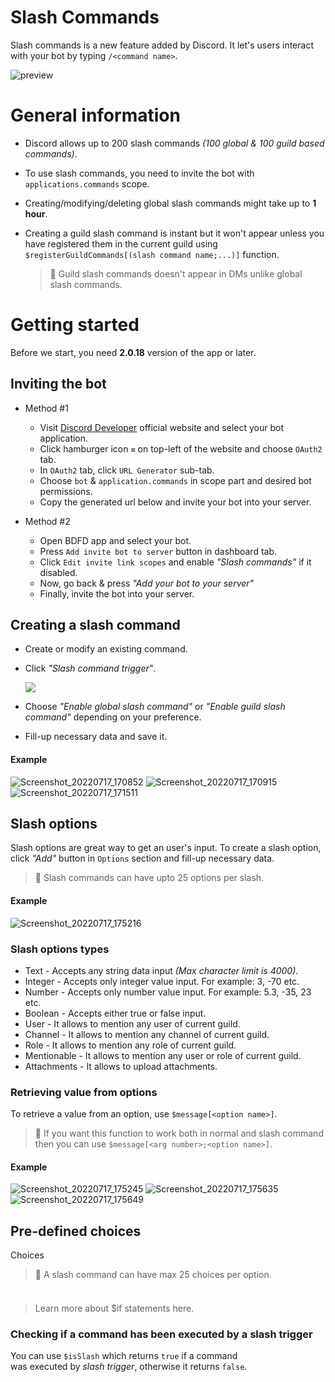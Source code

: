# Slash Commands
Slash commands is a new feature added by Discord.
It let's users interact with your bot by typing `/<command name>`.

![preview](https://i.imgur.com/kLNyEby.jpg) 

# General information
- Discord allows up to 200 slash commands _(100 global & 100 guild based commands)_.
- To use slash commands, you need to invite the bot with `applications.commands` scope.
- Creating/modifying/deleting global slash commands might take up to **1 hour**.
- Creating a guild slash command is instant but it won't appear unless you have registered them in the current guild using `$registerGuildCommands[(slash command name;...)]` function.


    > 📝 Guild slash commands doesn't appear in DMs unlike global slash commands.
# Getting started
Before we start, you need **2.0.18** version of the app or later.

## Inviting the bot
- Method #1
   - Visit [Discord Developer](https://discord.com/developers/applications) official website and select your bot application.
   - Click hamburger icon `≡` on top-left of the website and choose `OAuth2` tab.
   - In `OAuth2` tab, click `URL Generator` sub-tab.
   - Choose `bot` & `application.commands` in scope part and desired bot permissions.
   - Copy the generated url below and invite your bot into your server.

- Method #2
   - Open BDFD app and select your bot.
   - Press `Add invite bot to server` button in dashboard tab.
   - Click `Edit invite link scopes` and enable *"Slash commands"* if it disabled.
   - Now, go back & press *"Add your bot to your server"*
   - Finally, invite the bot into your server.

## Creating a slash command
- Create or modify an existing command.
- Click *"Slash command trigger"*.

   ![](https://i.ibb.co/XYRc7Pv/Screenshot-20220717-164715.png)
- Choose *"Enable global slash command"* or *"Enable guild slash command"* depending on your preference.
- Fill-up necessary data and save it.

#### Example

![Screenshot_20220717_170852](https://user-images.githubusercontent.com/95774950/179396882-832a7158-f3db-46f2-bf38-2f5a3125c201.png)
![Screenshot_20220717_170915](https://user-images.githubusercontent.com/95774950/179396889-d9891b2a-74dd-4454-97b5-75eee1d12db0.png)
![Screenshot_20220717_171511](https://user-images.githubusercontent.com/95774950/179396894-e8b8e0c7-fe73-4f0b-8787-d40f8d3df630.png)


## Slash options
Slash options are great way to get an user's input. To create a slash option, click *"Add"* button in `Options` section and fill-up necessary data.

> 📝 Slash commands can have upto 25 options per slash.

#### Example

![Screenshot_20220717_175216](https://user-images.githubusercontent.com/95774950/179398281-90ae991d-1eb6-4435-b1f7-2206a92ce25f.png)

### Slash options types

- Text - Accepts any string data input _(Max character limit is 4000)_.
- Integer - Accepts only integer value input. For example: 3, -70 etc.
- Number - Accepts only number value input. For example: 5.3, -35, 23 etc.
- Boolean - Accepts either true or false input.
- User - It allows to mention any user of current guild.
- Channel - It allows to mention any channel of current guild.
- Role - It allows to mention any role of current guild.
- Mentionable - It allows to mention any user or role of current guild.
- Attachments - It allows to upload attachments.

### Retrieving value from options
To retrieve a value from an option, use  `$message[<option name>]`.

> 📝 If you want this function to work both in normal and slash command\
then you can use `$message[<arg number>;<option name>]`.

#### Example

![Screenshot_20220717_175245](https://user-images.githubusercontent.com/95774950/179398313-cec8420e-942b-4184-8b8b-c813584cb420.png)
![Screenshot_20220717_175635](https://user-images.githubusercontent.com/95774950/179398322-d9a27169-0030-458d-8abc-ed4462637862.png)
![Screenshot_20220717_175649](https://user-images.githubusercontent.com/95774950/179398327-6c1f1c00-205f-4dcf-a0ce-08cefed5c937.png)

## Pre-defined choices
Choices
> 📝 A slash command can have max 25 choices per option.

###

```
```
> Learn more about $if statements here.

### Checking if a command has been executed by a slash trigger
You can use `$isSlash` which returns `true` if a command\
was executed by *slash trigger*, otherwise it returns `false`.
